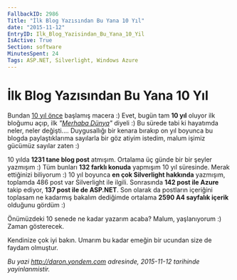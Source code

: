 ```yaml
---
FallbackID: 2986
Title: "İlk Blog Yazısından Bu Yana 10 Yıl"
date: "2015-11-12"
EntryID: Ilk_Blog_Yazisindan_Bu_Yana_10_Yil
IsActive: True
Section: software
MinutesSpent: 24
Tags: ASP.NET, Silverlight, Windows Azure
---
```

# İlk Blog Yazısından Bu Yana 10 Yıl
Bundan [10 yıl önce](http://daron.yondem.com/software/post/be1d28be-75f3-4c8a-bdba-20f7ff2752b0) başlamış macera :) Evet, bugün tam **10 yıl** oluyor ilk bloğumu açıp, ilk *"[Merhaba Dünya](http://daron.yondem.com/software/post/be1d28be-75f3-4c8a-bdba-20f7ff2752b0)"* diyeli :) Bu sürede tabi ki hayatımda neler, neler değişti.... Duygusallığı bir kenara bırakıp on yıl boyunca bu blogda paylaştıklarıma sayılarla bir göz atiyim istedim, malum işimiz gücümüz sayılar zaten :) 

10 yılda **1231 tane blog post** atmışım. Ortalama üç günde bir bir şeyler yazmışım :) Tüm bunları **132 farklı konuda** yapmışım 10 yıl süresinde. Merak ettiğinizi biliyorum :) 10 yıl boyunca **en çok Silverlight hakkında** yazmışım, toplamda 486 post var Silverlight ile ilgili. Sonrasında **142 post ile Azure** takip ediyor, **137 post ile de ASP.NET**. Son olarak da postların içeriğini toplasam ne kadarmış bakalım dediğimde ortalama **2590 A4 sayfalık içerik** olduğunu gördüm :)

Önümüzdeki 10 senede ne kadar yazarım acaba? Malum, yaşlanıyorum :) Zaman gösterecek.

Kendinize çok iyi bakın. Umarım bu kadar emeğin bir ucundan size de faydam olmuştur.

*Bu yazi http://daron.yondem.com adresinde, 2015-11-12 tarihinde yayinlanmistir.*
